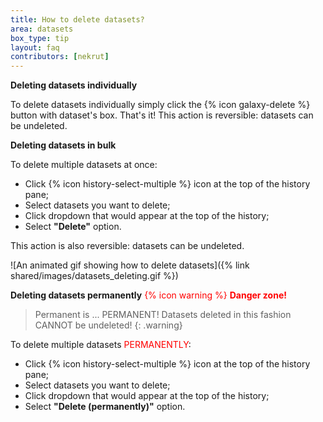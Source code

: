 ```yaml
---
title: How to delete datasets?
area: datasets
box_type: tip
layout: faq
contributors: [nekrut]
---
```


**Deleting datasets individually**

To delete datasets individually simply click the {% icon galaxy-delete %} button with dataset's box. That's it! This action is reversible: datasets can be undeleted. 

**Deleting datasets in bulk**

To delete multiple datasets at once:

- Click {% icon history-select-multiple %} icon at the top of the history pane;
- Select datasets you want to delete;
- Click dropdown that would appear at the top of the history;
- Select **"Delete"** option.

This action is also reversible: datasets can be undeleted. 

![An animated gif showing how to delete datasets]({% link shared/images/datasets_deleting.gif %})

**Deleting datasets permanently** <font color="red">{% icon warning %} <b>Danger zone!</b></font>

> <warning-title>Permanent is ... PERMANENT!</warning-title>
> Datasets deleted in this fashion CANNOT be undeleted!
{: .warning}

To delete multiple datasets <font color="red">PERMANENTLY</font>:

- Click {% icon history-select-multiple %} icon at the top of the history pane;
- Select datasets you want to delete;
- Click dropdown that would appear at the top of the history;
- Select **"Delete (permanently)"** option.




